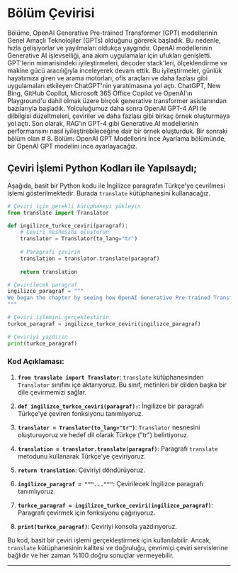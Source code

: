 # Bölüm Çevirisi

Bölüme, OpenAI Generative Pre-trained Transformer (GPT) modellerinin Genel Amaçlı Teknolojiler (GPTs) olduğunu görerek başladık. Bu nedenle, hızla gelişiyorlar ve yayılmaları oldukça yaygındır. OpenAI modellerinin Generative AI işlevselliği, ana akım uygulamalar için ufukları genişletti. GPT'lerin mimarisindeki iyileştirmeleri, decoder stack'leri, ölçeklendirme ve makine gücü aracılığıyla inceleyerek devam ettik. Bu iyileştirmeler, günlük hayatımıza giren ve arama motorları, ofis araçları ve daha fazlası gibi uygulamaları etkileyen ChatGPT'nin yaratılmasına yol açtı. ChatGPT, New Bing, GitHub Copilot, Microsoft 365 Office Copilot ve OpenAI'ın Playground'u dahil olmak üzere birçok generative transformer asistanından bazılarıyla başladık. Yolculuğumuz daha sonra OpenAI GPT-4 API ile dilbilgisi düzeltmeleri, çeviriler ve daha fazlası gibi birkaç örnek oluşturmaya yol açtı. Son olarak, RAG'ın GPT-4 gibi Generative AI modellerinin performansını nasıl iyileştirebileceğine dair bir örnek oluşturduk. Bir sonraki bölüm olan # 8. Bölüm: OpenAI GPT Modellerini İnce Ayarlama bölümünde, bir OpenAI GPT modelini ince ayarlayacağız.

## Çeviri İşlemi Python Kodları ile Yapılsaydı;

Aşağıda, basit bir Python kodu ile İngilizce paragrafın Türkçe'ye çevrilmesi işlemi gösterilmektedir. Burada `translate` kütüphanesini kullanacağız.

```python
# Çeviri için gerekli kütüphaneyi yükleyin
from translate import Translator

def ingilizce_turkce_ceviri(paragraf):
    # Çeviri nesnesini oluşturun
    translator = Translator(to_lang="tr")
    
    # Paragrafı çevirin
    translation = translator.translate(paragraf)
    
    return translation

# Çevirilecek paragraf
ingilizce_paragraf = """
We began the chapter by seeing how OpenAI Generative Pre-trained Transformer ( GPT ) models are General Purpose Technologies ( GPTs ). As such, they improve rapidly, and their diffusion is highly pervasive. The Generative AI functionality of OpenAI’s models has broadened the horizons for mainstream applications. We continued by examining the improvements in the architecture of GPTs through decoder stacks, scaling, and machine power. These improvements led to the creation of ChatGPT, which spread into mainstream everyday lives, pervading applications such as search engines, office tools, and more. We started with some of the many generative transformer assistants, including ChatGPT, New Bing, GitHub Copilot, Microsoft 365 Office Copilot, and OpenAI’s Playground. Our journey then led to building several examples with the OpenAI GPT-4 API, such as grammar corrections, translations, and more. Finally, we built an example of how RAG can improve the performances of Generative AI models, such as GPT-4. In the next chapter, Chapter 8 , Fine-Tuning OpenAI GPT Models , we will fine-tune an OpenAI GPT model.
"""

# Çeviri işlemini gerçekleştirin
turkce_paragraf = ingilizce_turkce_ceviri(ingilizce_paragraf)

# Çeviriyi yazdırın
print(turkce_paragraf)
```

### Kod Açıklaması:

1. **`from translate import Translator`**: `translate` kütüphanesinden `Translator` sınıfını içe aktarıyoruz. Bu sınıf, metinleri bir dilden başka bir dile çevirmemizi sağlar.

2. **`def ingilizce_turkce_ceviri(paragraf):`**: İngilizce bir paragrafı Türkçe'ye çeviren fonksiyonu tanımlıyoruz.

3. **`translator = Translator(to_lang="tr")`**: `Translator` nesnesini oluşturuyoruz ve hedef dil olarak Türkçe ("tr") belirtiyoruz.

4. **`translation = translator.translate(paragraf)`**: Paragrafı `translate` metodunu kullanarak Türkçe'ye çeviriyoruz.

5. **`return translation`**: Çeviriyi döndürüyoruz.

6. **`ingilizce_paragraf = """..."""`**: Çevirilecek İngilizce paragrafı tanımlıyoruz.

7. **`turkce_paragraf = ingilizce_turkce_ceviri(ingilizce_paragraf)`**: Paragrafı çevirmek için fonksiyonu çağırıyoruz.

8. **`print(turkce_paragraf)`**: Çeviriyi konsola yazdırıyoruz.

Bu kod, basit bir çeviri işlemi gerçekleştirmek için kullanılabilir. Ancak, `translate` kütüphanesinin kalitesi ve doğruluğu, çevrimiçi çeviri servislerine bağlıdır ve her zaman %100 doğru sonuçlar vermeyebilir.

---

